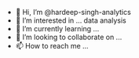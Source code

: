 - 👋 Hi, I’m @hardeep-singh-analytics
- 👀 I’m interested in ... data analysis
- 🌱 I’m currently learning ...
- 💞️ I’m looking to collaborate on ...
- 📫 How to reach me ...

<!---
hardeep-singh-analytics/hardeep-singh-analytics is a ✨ special ✨ repository because its `README.md` (this file) appears on your GitHub profile.
You can click the Preview link to take a look at your changes.
--->
